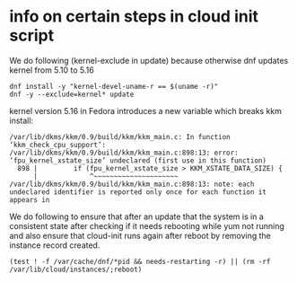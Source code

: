 # info on certain steps in cloud init script
We do following (kernel-exclude in update) because otherwise dnf updates kernel from 5.10 to 5.16


```shell
dnf install -y "kernel-devel-uname-r == $(uname -r)"
dnf -y --exclude=kernel* update
```


kernel version 5.16 in Fedora introduces a new variable which breaks kkm install:

```shell
/var/lib/dkms/kkm/0.9/build/kkm/kkm_main.c: In function ‘kkm_check_cpu_support’:
/var/lib/dkms/kkm/0.9/build/kkm/kkm_main.c:898:13: error: ‘fpu_kernel_xstate_size’ undeclared (first use in this function)
  898 |         if (fpu_kernel_xstate_size > KKM_XSTATE_DATA_SIZE) {
      |             ^~~~~~~~~~~~~~~~~~~~~~
/var/lib/dkms/kkm/0.9/build/kkm/kkm_main.c:898:13: note: each undeclared identifier is reported only once for each function it appears in
```


We do following to ensure that after an update that the system is in a consistent state after checking if it needs rebooting while yum not running and also ensure that cloud-init runs again after reboot by removing the instance record created.

```shell
(test ! -f /var/cache/dnf/*pid && needs-restarting -r) || (rm -rf /var/lib/cloud/instances/;reboot)
```
